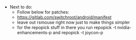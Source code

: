 - Next to do:
  -  Follow below for patches:
    - https://gitlab.com/switchroot/android/manifest
  - leave out rsmouse right now just to make things simpler
  - for the repopick stuff in there you run repopick -t nvidia-enhancements-p and repopick -t joycon-p